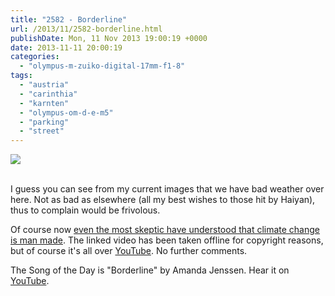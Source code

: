```yaml
---
title: "2582 - Borderline"
url: /2013/11/2582-borderline.html
publishDate: Mon, 11 Nov 2013 19:00:19 +0000
date: 2013-11-11 20:00:19
categories: 
  - "olympus-m-zuiko-digital-17mm-f1-8"
tags: 
  - "austria"
  - "carinthia"
  - "karnten"
  - "olympus-om-d-e-m5"
  - "parking"
  - "street"
---
```

<div class="container">
<div class="center"><a target="_blank" href="https://d25zfm9zpd7gm5.cloudfront.net/1200x1200/2013/20131108_174334_lr.jpg"><img src="https://d25zfm9zpd7gm5.cloudfront.net/0600x0600/2013/20131108_174334_lr.jpg" /></a></div>
</div>
<br />

I guess you can see from my current images that we have bad weather over here. Not as bad as elsewhere (all my best wishes to those hit by Haiyan), thus to complain would be frivolous.

 Of course now <a href="http://www.salon.com/2013/11/04/potential_senate_candidate_david_barton_explains_how_abortion_caused_climate_change/" target="_blank">even the most skeptic have understood that climate change is man made</a>. The linked video has been taken offline for copyright reasons, but of course it's all over <a href="http://www.youtube.com/watch?v=-82yNY9hNl0" target="_blank">YouTube</a>. No further comments.

The Song of the Day is "Borderline" by Amanda Jenssen. Hear it on <a href="http://www.youtube.com/watch?v=c1YxZ8Blm4Y" target="_blank">YouTube</a>.
